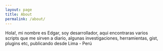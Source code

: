 ```yaml
---
layout: page
title: About
permalink: /about/
---
```


Hola!, mi nombre es Edgar, soy desarrollador, aqui encontraras varios scripts que me sirven a diario, algunas investigaciones, herramientas, gist, plugins etc, publicando desde Lima - Perú
